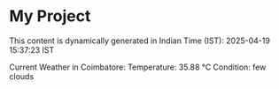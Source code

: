 # My Project

This content is dynamically generated in Indian Time (IST): 2025-04-19 15:37:23 IST


Current Weather in Coimbatore:
Temperature: 35.88 °C
Condition: few clouds
